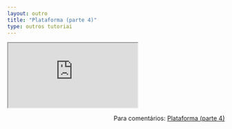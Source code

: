 ```yaml
---
layout: outro
title: "Plataforma (parte 4)"
type: outros tutoriai
---
```


<iframe src="https://docs.google.com/document/d/e/2PACX-1vRDgjK2ijXBym0wNPFjr-Y2UX9jm6bPEwMvdwkmc25VnlUDcL-bSQ-7aWtT99MWI7Sktp9aHSjAK-UP/pub?embedded=true"></iframe>

<span style="float:right">Para comentários: [Plataforma (parte 4)](https://docs.google.com/document/d/1Mb1Ta54IuTIEhSaxdcMRICLHzVIvvq_zEdCqXnxelSU/edit?usp=sharing)</span>
